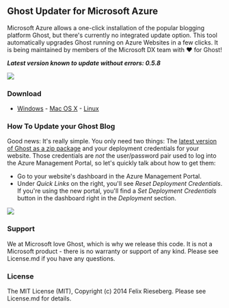 ## Ghost Updater for Microsoft Azure
Microsoft Azure allows a one-click installation of the popular blogging platform Ghost, but there's currently no integrated update option. This tool automatically upgrades Ghost running on Azure Websites in a few clicks. It is being maintained by members of the Microsoft DX team with :heart: for Ghost!

***Latest version known to update without errors: 0.5.8***

![](https://raw.githubusercontent.com/felixrieseberg/Ghost-Updater-Azure/master/docs/screens.png)

### Download
- [Windows](https://github.com/felixrieseberg/Ghost-Updater-Azure/releases/download/v0.6.1/GhostUpdater-0.6.1-win.zip) - [Mac OS X](https://github.com/felixrieseberg/Ghost-Updater-Azure/releases/download/v0.6.1/GhostUpdater-0.6.1-osx.dmg) - [Linux](https://github.com/felixrieseberg/Ghost-Updater-Azure/releases/download/v0.6.1/GhostUpdater-0.6.1-linux.zip)

### How To Update your Ghost Blog
Good news: It's really simple. You only need two things: The [latest version of Ghost as a zip package](https://ghost.org/download) and your deployment credentials for your website. Those credentials are _not_ the user/password pair used to log into the Azure Management Portal, so let's quickly talk about how to get them:

- Go to your website's dashboard in the Azure Management Portal. 
- Under *Quick Links* on the right, you'll see *Reset Deployment Credentials*. If you're using the new portal, you'll find a *Set Deployment Credentials* button in the dashboard right in the *Deployment* section.

![](https://raw.githubusercontent.com/felixrieseberg/Ghost-Updater-Azure/master/docs/password-screen2.png)

### Support
We at Microsoft love Ghost, which is why we release this code. It is not a Microsoft product - there is no warranty or support of any kind. Please see License.md if you have any questions.

### License
The MIT License (MIT), Copyright (c) 2014 Felix Rieseberg. Please see License.md for details.
